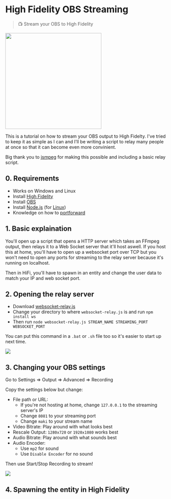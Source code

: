# High Fidelity OBS Streaming
> 📺 Stream your OBS to High Fidelity

<img height="300" src="https://raw.githubusercontent.com/makitsune/hifi-obs-streaming/master/README/screenshot.jpg"/>

This is a tutorial on how to stream your OBS output to High Fidelty. I've tried to keep it as simple as I can and I'll be writing a script to relay many people at once so that it can become even more convinient.

Big thank you to [jsmpeg](https://github.com/phoboslab/jsmpeg) for making this possible and including a basic relay script.

## 0. Requirements 

- Works on Windows and Linux
- Install [High Fidelity](https://highfidelity.com)
- Install [OBS](https://obsproject.com)
- Install [Node.js](https://nodejs.org/en) (for [Linux](https://nodejs.org/en/download/package-manager))
- Knowledge on how to [portforward](https://portforward.com/router.htm)

## 1. Basic explaination

You'll open up a script that opens a HTTP server which takes an FFmpeg output, then relays it to a Web Socket server that it'll host aswell. If you host this at home, you'll have to open up a websocket port over TCP but you won't need to open any ports for streaming to the relay server because it's running on localhost.

Then in HiFi, you'll have to spawn in an entity and change the user data to match your IP and web socket port.

## 2. Opening the relay server

- Download [websocket-relay.js](https://raw.githubusercontent.com/phoboslab/jsmpeg/master/websocket-relay.js)
- Change your directory to where `websocket-relay.js` is and run `npm install ws`
- Then run `node websocket-relay.js STREAM_NAME STREAMING_PORT WEBSOCKET_PORT`

You can put this command in a `.bat` or `.sh` file too so it's easier to start up next time.

<img src="https://raw.githubusercontent.com/makitsune/hifi-obs-streaming/master/README/step_02.png"/>

## 3. Changing your OBS settings

Go to Settings => Output => Advanced => Recording 

Copy the settings below but change:

- File path or URL:
	- If you're not hosting at home, change `127.0.0.1` to the streaming server's IP
	- Change `8081` to your streaming port 
	- Change `maki` to your stream name
- Video Bitrate: Play around with what looks best
- Rescale Output: `1280x720` or `1920x1080` works best
- Audio Bitrate:  Play around with what sounds best
- Audio Encoder:
	- Use `mp2` for sound
	- Use `Disable Encoder` for no sound

Then use Start/Stop Recording to stream!

<img src="https://raw.githubusercontent.com/makitsune/hifi-obs-streaming/master/README/step_03.png"/>

## 4. Spawning the entity in High Fidelity


